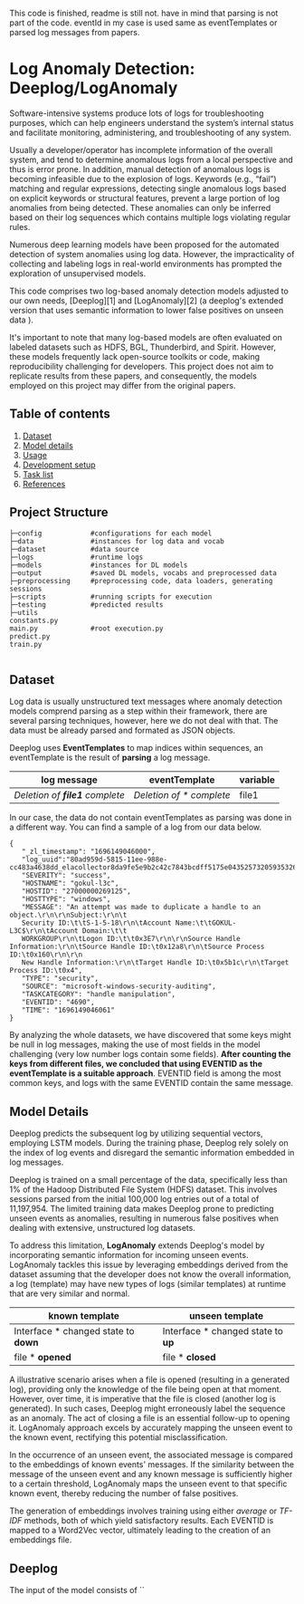This code is finished, readme is still not. have in mind that parsing is not part of the code. eventId in my case is used same as eventTemplates or parsed log messages from papers. 

# Log Anomaly Detection: Deeplog/LogAnomaly  
Software-intensive systems produce lots of logs for troubleshooting purposes,  which can help engineers understand the system’s internal status and facilitate monitoring, administering, and troubleshooting of any system. 

Usually a developer/operator has incomplete
information of the overall system, and tend to determine
anomalous logs from a local perspective and thus is error prone. In addition, manual detection of anomalous logs is
becoming infeasible due to the explosion of logs. Keywords (e.g., “fail”) matching and regular expressions, detecting single anomalous logs based on explicit keywords or structural
features, prevent a large portion of log anomalies from being detected. These anomalies can only be inferred based
on their log sequences which contains multiple logs violating regular rules.

Numerous deep learning models have been proposed for the automated detection of system anomalies using log data. However, the impracticality of collecting and labeling logs in real-world environments has prompted the exploration of unsupervised models.

This code comprises two log-based anomaly detection models adjusted to our own needs,  [Deeplog][1] and [LogAnomaly][2] (a deeplog's extended version that uses semantic information to lower false positives on unseen data ).

It's important to note that many log-based models are often evaluated on labeled datasets such as HDFS, BGL, Thunderbird, and Spirit. However, these models frequently lack open-source toolkits or code, making reproducibility challenging for developers. This project does not aim to replicate results from these papers, and consequently, the models employed on this project may differ from the original papers.


## Table of contents 
  1. [Dataset](#dataset)
  2. [Model details](#model-details)
  3. [Usage](#usage)
  4. [Development setup](#development-setup)
  5. [Task list](#task-list)
  6. [References](#references)

## Project Structure 
```
├─config            #configurations for each model
├─data              #instances for log data and vocab
├─dataset           #data source
├─logs              #runtime logs
├─models            #instances for DL models
├─output            #saved DL models, vocabs and preprocessed data
├─preprocessing     #preprocessing code, data loaders, generating sessions
├─scripts           #running scripts for execution
├─testing           #predicted results
├─utils     
constants.py
main.py             #root execution.py
predict.py            
train.py


```





## Dataset

Log data is usually unstructured text messages where anomaly detection models comprend parsing as a step within their framework, there are several parsing techniques, however, here we do not deal with that. The data must be already parsed and formated as JSON objects. 

Deeplog uses **EventTemplates** to map indices within sequences, an eventTemplate is the result of **parsing** a log message. 

log message |eventTemplate| variable | 
--- | --- | ---
*Deletion of **file1** complete* | *Deletion of * complete*|file1 

In our case, the data do not contain eventTemplates as parsing was done in a different way. You can find a sample of a log from our data below.

 ``` 
{
    "_zl_timestamp": "1696149046000", 
    "log_uuid":"80ad959d-5815-11ee-988e-cc483a4638dd_elacollector8da9fe5e9b2c42c7843bcdff5175e0435257320593532651", 
    "SEVERITY": "success", 
    "HOSTNAME": "gokul-l3c", 
    "HOSTID": "27000000269125", 
    "HOSTTYPE": "windows", 
    "MESSAGE": "An attempt was made to duplicate a handle to an object.\r\n\r\nSubject:\r\n\t
    Security ID:\t\tS-1-5-18\r\n\tAccount Name:\t\tGOKUL-L3C$\r\n\tAccount Domain:\t\t
    WORKGROUP\r\n\tLogon ID:\t\t0x3E7\r\n\r\nSource Handle Information:\r\n\tSource Handle ID:\t0x12a8\r\n\tSource Process ID:\t0x160\r\n\r\n
    New Handle Information:\r\n\tTarget Handle ID:\t0x5b1c\r\n\tTarget Process ID:\t0x4", 
    "TYPE": "security", 
    "SOURCE": "microsoft-windows-security-auditing", 
    "TASKCATEGORY": "handle manipulation", 
    "EVENTID": "4690", 
    "TIME": "1696149046061"
}
 ``` 
By analyzing the whole datasets, we have discovered that some keys might be null in log messages, making the use of most fields in the model challenging (very low number logs contain some fields). **After counting the keys from different files, we concluded that using EVENTID as the eventTemplate is a suitable approach**. EVENTID field is among the most common keys, and logs with the same EVENTID contain the same message.

## Model Details
Deeplog predicts the subsequent log by utilizing sequential vectors, employing LSTM models. During the training phase, Deeplog rely solely on the index of log events and disregard the semantic information embedded in log messages.

Deeplog is trained on a small percentage of the data, specifically less than 1% of the Hadoop Distributed File System (HDFS) dataset. This involves sessions parsed from the initial 100,000 log entries out of a total of 11,197,954. The limited training data makes Deeplog prone to predicting unseen events as anomalies, resulting in numerous false positives when dealing with extensive, unstructured log datasets.

To address this limitation, **LogAnomaly** extends Deeplog's model by incorporating semantic information for incoming unseen events. LogAnomaly tackles this issue by leveraging embeddings derived from the dataset assuming that the developer does not know the overall information, a log (template) may have new types of logs (similar templates) at runtime that are very similar and normal.

known template | unseen template
--- | --- 
Interface * changed state to **down** | Interface * changed state to **up** 
file * **opened** | file * **closed** 

A illustrative scenario arises when a file is opened (resulting in a generated log), providing only the knowledge of the file being open at that moment. However, over time, it is imperative that the file is closed (another log is generated). In such cases, Deeplog might erroneously label the sequence as an anomaly. The act of closing a file is an essential follow-up to opening it. LogAnomaly approach excels by accurately mapping the unseen event to the known event, rectifying this potential misclassification.

In the occurrence of an unseen event, the associated message is compared to the embeddings of known events' messages. If the similarity between the message of the unseen event and any known message is sufficiently higher to a certain threshold, LogAnomaly maps the unseen event to that specific known event, thereby reducing the number of false positives.

The generation of embeddings involves training using either *average* or *TF-IDF* methods, both of which yield satisfactory results. Each EVENTID is mapped to a Word2Vec vector, ultimately leading to the creation of an embeddings file.


## Deeplog
The input of the model consists of ``
